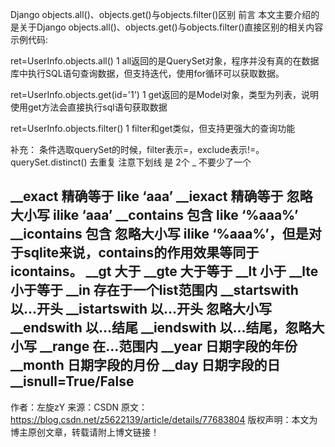 Django objects.all()、objects.get()与objects.filter()区别
前言
本文主要介绍的是关于Django objects.all()、objects.get()与objects.filter()直接区别的相关内容 
示例代码:

ret=UserInfo.objects.all()
1
all返回的是QuerySet对象，程序并没有真的在数据库中执行SQL语句查询数据，但支持迭代，使用for循环可以获取数据。

ret=UserInfo.objects.get(id='1')
1
get返回的是Model对象，类型为列表，说明使用get方法会直接执行sql语句获取数据

ret=UserInfo.objects.filter()
1
filter和get类似，但支持更强大的查询功能

补充：
条件选取querySet的时候，filter表示=，exclude表示!=。 
querySet.distinct() 去重复
注意下划线 是 2个 _ 不要少了一个

__exact 精确等于 like ‘aaa’ __iexact 精确等于 忽略大小写 ilike ‘aaa’
__contains 包含 like ‘%aaa%’ __icontains 包含 忽略大小写 ilike ‘%aaa%’，但是对于sqlite来说，contains的作用效果等同于icontains。
__gt 大于
__gte 大于等于
__lt 小于
__lte 小于等于
__in 存在于一个list范围内
__startswith 以…开头
__istartswith 以…开头 忽略大小写
__endswith 以…结尾
__iendswith 以…结尾，忽略大小写
__range 在…范围内
__year 日期字段的年份
__month 日期字段的月份
__day 日期字段的日
__isnull=True/False
--------------------- 
作者：左旋zY 
来源：CSDN 
原文：https://blog.csdn.net/z5622139/article/details/77683804 
版权声明：本文为博主原创文章，转载请附上博文链接！